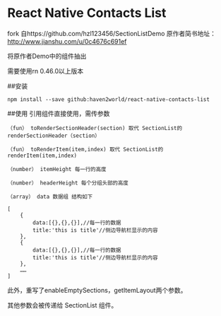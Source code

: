# React Native Contacts List
fork 自https://github.com/hzl123456/SectionListDemo
原作者简书地址：http://www.jianshu.com/u/0c4676c691ef

将原作者Demo中的组件抽出

需要使用rn 0.46.0以上版本

##安装

	npm install --save github:haven2world/react-native-contacts-list
	
##使用
引用组件直接使用，需传参数

	（fun） toRenderSectionHeader(section) 取代 SectionList的 renderSectionHeader（section）

	（fun） toRenderItem(item,index) 取代 SectionList的 renderItem(item,index)

	（number） itemHeight 每一行的高度
	
	（number） headerHeight 每个分组头部的高度

	（array） data 数据组 结构如下
	
	[
		{
			data:[{},{},{}],//每一行的数据
			title:'this is title'//侧边导航栏显示的内容
		},
		{
			data:[{},{},{}],//每一行的数据
			title:'this is title'//侧边导航栏显示的内容
		},
		……
	] 
此外，重写了enableEmptySections，getItemLayout两个参数。

其他参数会被传递给 SectionList 组件。

	

